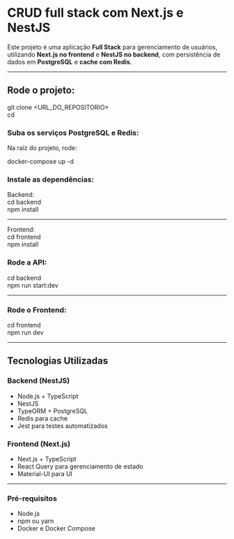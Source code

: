 # CRUD full stack com Next.js e NestJS

Este projeto é uma aplicação **Full Stack** para gerenciamento de usuários, utilizando **Next.js no frontend** e **NestJS no backend**, com persistência de dados em **PostgreSQL** e **cache com Redis**.

---

## Rode o projeto:

git clone <URL_DO_REPOSITORIO>   
cd <nome-do-repositorio>  

### Suba os serviços PostgreSQL e Redis:

Na raíz do projeto, rode:  

docker-compose up -d  

### Instale as dependências:

Backend:  
cd backend  
npm install  

---

Frontend:  
cd frontend  
npm install  

### Rode a API:

cd backend  
npm run start:dev  

---

### Rode o Frontend:

cd frontend  
npm run dev  

---

## Tecnologias Utilizadas

### **Backend (NestJS)**

- Node.js + TypeScript  
- NestJS  
- TypeORM + PostgreSQL  
- Redis para cache  
- Jest para testes automatizados  

### **Frontend (Next.js)**

- Next.js + TypeScript  
- React Query para gerenciamento de estado  
- Material-UI para UI  

---

### Pré-requisitos

- Node.js  
- npm ou yarn  
- Docker e Docker Compose  
